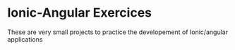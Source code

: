 # Ionic-Angular Exercices

These are very small projects to practice the developement of Ionic/angular applications